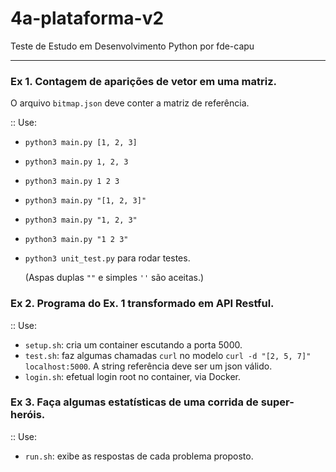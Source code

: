 # 4a-plataforma-v2
Teste de Estudo em Desenvolvimento Python
por fde-capu

---

### Ex 1. Contagem de aparições de vetor em uma matriz.

O arquivo `bitmap.json` deve conter a matriz de referência.

:: Use: 

- `python3 main.py [1, 2, 3]`
- `python3 main.py 1, 2, 3`
- `python3 main.py 1 2 3`
- `python3 main.py "[1, 2, 3]"`
- `python3 main.py "1, 2, 3"`
- `python3 main.py "1 2 3"`
- `python3 unit_test.py` para rodar testes.

	(Aspas duplas `""` e simples `''` são aceitas.)

### Ex 2. Programa do Ex. 1 transformado em API Restful.

:: Use:

- `setup.sh`: cria um container escutando a porta 5000.
- `test.sh`: faz algumas chamadas `curl` no modelo `curl -d "[2, 5, 7]" localhost:5000`. A string referência deve ser um json válido.
- `login.sh`: efetual login root no container, via Docker.

### Ex 3. Faça algumas estatísticas de uma corrida de super-heróis.

:: Use:

- `run.sh`: exibe as respostas de cada problema proposto.
